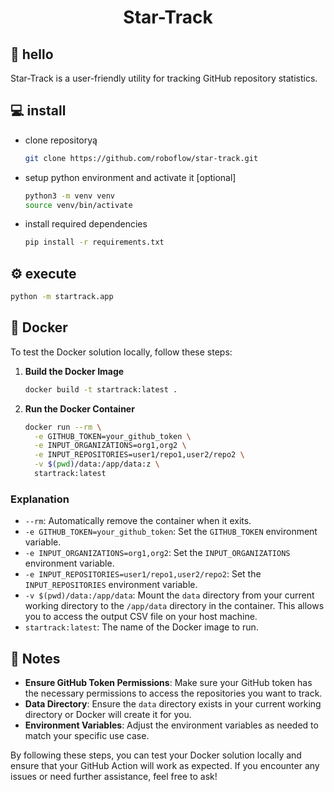 <h1 align="center">Star-Track </h1>

## 👋 hello

Star-Track is a user-friendly utility for tracking GitHub repository statistics.

## 💻 install

- clone repositoryą

  ```bash
  git clone https://github.com/roboflow/star-track.git
  ```

- setup python environment and activate it \[optional\]

  ```bash
  python3 -m venv venv
  source venv/bin/activate
  ```

- install required dependencies

  ```bash
  pip install -r requirements.txt
  ```

## ⚙️ execute

```bash
python -m startrack.app
```

## 🐳 Docker

To test the Docker solution locally, follow these steps:

1. **Build the Docker Image**

   ```bash
   docker build -t startrack:latest .
   ```

2. **Run the Docker Container**

   ```bash
   docker run --rm \
     -e GITHUB_TOKEN=your_github_token \
     -e INPUT_ORGANIZATIONS=org1,org2 \
     -e INPUT_REPOSITORIES=user1/repo1,user2/repo2 \
     -v $(pwd)/data:/app/data:z \
     startrack:latest
   ```

### Explanation

- `--rm`: Automatically remove the container when it exits.
- `-e GITHUB_TOKEN=your_github_token`: Set the `GITHUB_TOKEN` environment variable.
- `-e INPUT_ORGANIZATIONS=org1,org2`: Set the `INPUT_ORGANIZATIONS` environment variable.
- `-e INPUT_REPOSITORIES=user1/repo1,user2/repo2`: Set the `INPUT_REPOSITORIES` environment variable.
- `-v $(pwd)/data:/app/data`: Mount the `data` directory from your current working directory to the `/app/data` directory in the container. This allows you to access the output CSV file on your host machine.
- `startrack:latest`: The name of the Docker image to run.

## 📝 Notes

- **Ensure GitHub Token Permissions**: Make sure your GitHub token has the necessary permissions to access the repositories you want to track.
- **Data Directory**: Ensure the `data` directory exists in your current working directory or Docker will create it for you.
- **Environment Variables**: Adjust the environment variables as needed to match your specific use case.

By following these steps, you can test your Docker solution locally and ensure that your GitHub Action will work as expected. If you encounter any issues or need further assistance, feel free to ask!
